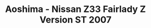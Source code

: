 ---
layout: product
title: "Aoshima - Nissan Z33 Fairlady Z Version ST 2007"
price: "TBA" 
desc: "N/A"
img_path: "/assets/img/AO53089.jpg"
brand: "N/A"
available: false
special_offer: false
new: false
soon: false
cat: "010000"
subcat: "013700"
subsubcat: "0N/A"
sifra: "AO53089"
popular: false
---